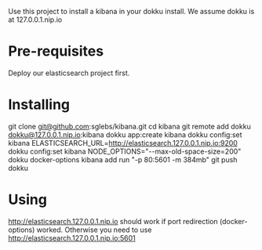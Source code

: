 Use this project to install a kibana in your dokku install. We assume dokku is at 127.0.0.1.nip.io

Pre-requisites
==============
Deploy our elasticsearch project first.

Installing
==========
git clone git@github.com:sglebs/kibana.git
cd kibana
git remote add dokku dokku@127.0.0.1.nip.io:kibana
dokku app:create kibana
dokku config:set kibana ELASTICSEARCH_URL=http://elasticsearch.127.0.0.1.nip.io:9200
dokku config:set kibana NODE_OPTIONS="--max-old-space-size=200"
dokku docker-options kibana add run "-p 80:5601 -m 384mb"
git push dokku

Using
======
http://elasticsearch.127.0.0.1.nip.io should work if port redirection (docker-options) worked.
Otherwise you need to use http://elasticsearch.127.0.0.1.nip.io:5601